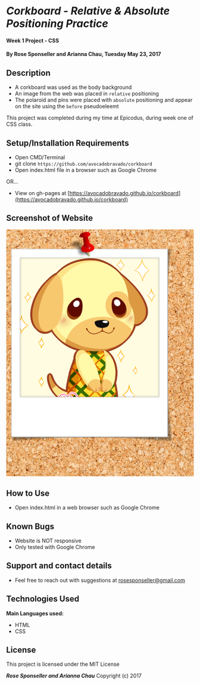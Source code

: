 # _Corkboard - Relative & Absolute Positioning Practice_

#### Week 1 Project - CSS

#### By **Rose Sponseller and Arianna Chau, Tuesday May 23, 2017**

## Description

* A corkboard was used as the body background
* An image from the web was placed in `relative` positioning
* The polaroid and pins were placed with `absolute` positioning and appear on the site using the `before` pseudoeleemt

This project was completed during my time at Epicodus, during week one of CSS class.

## Setup/Installation Requirements

* Open CMD/Terminal
* git clone `https://github.com/avocadobravado/corkboard`
* Open index.html file in a browser such as Google Chrome

OR...

* View on gh-pages at [https://avocadobravado.github.io/corkboard](https://avocadobravado.github.io/corkboard)

## Screenshot of Website

![screenshot of project](https://github.com/avocadobravado/corkboard/blob/master/img/scs.png?raw=true)

## How to Use

* Open index.html in a web browser such as Google Chrome

## Known Bugs

* Website is NOT responsive
* Only tested with Google Chrome

## Support and contact details

* Feel free to reach out with suggestions at rosesponseller@gmail.com

## Technologies Used

**Main Languages used:**

* HTML
* CSS

## License

This project is licensed under the MIT License

**_Rose Sponseller and Arianna Chau_** Copyright (c) 2017
